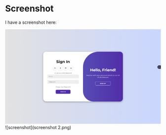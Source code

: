 # Screenshot

I have a screenshot here:

![screenshot](screenshot.png)
![screenshot](screenshot 2.png)
